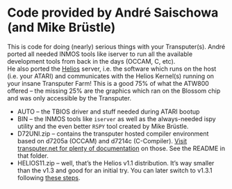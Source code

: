 # Code provided by André Saischowa (and Mike Brüstle)

This is code for doing (nearly) serious things with your Transputer(s).
André ported all needed INMOS tools like iserver to run all the available development tools from back in the days (OCCAM, C, etc).  
He also ported the [Helios](https://www.geekdot.com/helios-the-transputer-os/) server, i.e. the software which runs on the host (i.e. your ATARI) and communicates with the Helios Kernel(s) running on your insane Transputer Farm!
This is a good 75% of what the ATW800 offered – the missing 25% are the graphics which ran on the Blossom chip and was only accessible by the Transputer.

* AUTO – the TBIOS driver and stuff needed during ATARI bootup
* BIN – the INMOS tools like `iserver` as well as the always-needed ispy utility and the even better `RSPY` tool created by Mike Brüstle.
* D72UNI.zip – contains the transputer hosted compiler environment based on d7205a (OCCAM) and d7214c (C-Compiler). [Visit transputer.net for plenty of documentation](https://www.geekdot.com/stgatw-programming-and-software/#programs:~:text=AUTO%20%E2%80%93%20the%20TBIOS,these%20steps.) on those. See the README in that folder.
* HELIOS11.zip – well, that’s the Helios v1.1 distribution. It’s way smaller than the v1.3 and good for an initial try. You can later switch to v1.3.1 following [these steps](https://www.geekdot.com/installation/).